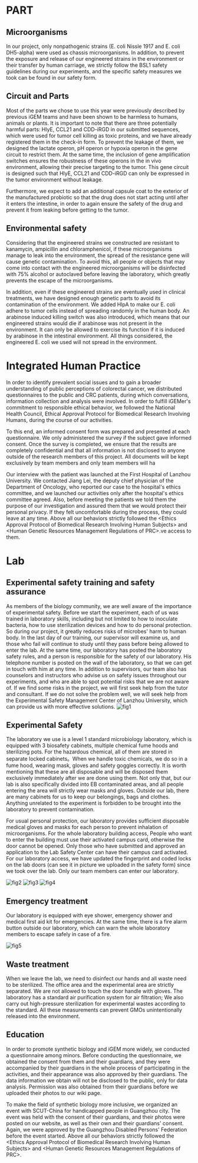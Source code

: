 # PART
## Microorganisms
In our project, only nonpathogenic strains (E. coli Nissle 1917 and E. coli DH5-alpha) were used as chassis microorganisms. In addition, to prevent the exposure and release of our engineered strains in the environment or their transfer by human carriage, we strictly follow the BSL1 safety guidelines during our experiments, and the specific safety measures we took can be found in our safety form.
## Circuit and Parts 
Most of the parts we chose to use this year were previously described by previous iGEM teams and have been shown to be harmless to humans, animals or plants. It is important to note that there are three potentially harmful parts: HlyE, CCL21 and CDD-iRGD in our submitted sequences, which were used for tumor cell killing as toxic proteins, and we have already registered them in the check-in form. To prevent the leakage of them, we designed the lactate operon, pH operon or hypoxia operon in the gene circuit to restrict them. At the same time, the inclusion of gene amplification switches ensures the robustness of these operons in the in vivo environment, allowing their precise targeting to the tumor. This gene circuit is designed such that HlyE, CCL21 and CDD-iRGD can only be expressed in the tumor environment without leakage.

Furthermore, we expect to add an additional capsule coat to the exterior of the manufactured probiotic so that the drug does not start acting until after it enters the intestine, in order to again ensure the safety of the drug and prevent it from leaking before getting to the tumor.
## Environmental safety
Considering that the engineered strains we constructed are resistant to kanamycin, ampicillin and chloramphenicol, if these microorganisms manage to leak into the environment, the spread of the resistance gene will cause genetic contamination. To avoid this, all people or objects that may come into contact with the engineered microorganisms will be disinfected with 75% alcohol or autoclaved before leaving the laboratory, which greatly prevents the escape of the microorganisms.

In addition, even if these engineered strains are eventually used in clinical treatments, we have designed enough genetic parts to avoid its contamination of the environment. We added HlpA to make our E. coli adhere to tumor cells instead of spreading randomly in the human body. An arabinose induced killing switch was also introduced, which means that our engineered strains would die if arabinose was not present in the environment. It can only be allowed to exercise its function if it is induced by arabinose in the intestinal environment. All things considered, the engineered E. coli we used will not spread in the environment.

# Integrated Human Practice

In order to identify prevalent social issues and to gain a broader understanding of public perceptions of colorectal cancer, we distributed questionnaires to the public and CRC patients, during which conversations, information collection and analysis were involved. In order to fulfill iGEMer's commitment to responsible ethical behavior, we followed the National Health Council, Ethical Approval Protocol for Biomedical Research Involving Humans, during the course of our activities.

To this end, an informed consent form was prepared and presented at each questionnaire. We only administered the survey if the subject gave informed consent. Once the survey is completed, we ensure that the results are completely confidential and that all information is not disclosed to anyone outside of the research members of this project. All documents will be kept exclusively by team members and only team members will ha

Our interview with the patient was launched at the First Hospital of Lanzhou University. We contacted Jiang Lei, the deputy chief physician of the Department of Oncology, who reported our case to the hospital's ethics committee, and we launched our activities only after the hospital's ethics committee agreed. Also, before meeting the patients we told them the purpose of our investigation and assured them that we would protect their personal privacy. If they felt uncomfortable during the process, they could leave at any time. Above all our behaviors strictly followed the \<Ethics Approval Protocol of Biomedical Research Involving Human Subjects\> and \<Human Genetic Resources Management Regulations of PRC\>.ve access to them.

# Lab
## Experimental safety training and safety assurance

As members of the biology community, we are well aware of the importance of experimental safety. Before we start the experiment, each of us was trained in laboratory skills, including but not limited to how to inoculate bacteria, how to use sterilization devices and how to do personal protection. So during our project, it greatly reduces risks of microbes' harm to human body. In the last day of our training, our supervisor will examine us, and those who fail will continue to study until they pass before being allowed to enter the lab. At the same time, our laboratory has posted the laboratory safety rules, and a person is responsible for the safety of our laboratory. His telephone number is posted on the wall of the laboratory, so that we can get in touch with him at any time. In addition to supervisors, our team also has counselors and instructors who advise us on safety issues throughout our experiments, and who are able to spot potential risks that we are not aware of. If we find some risks in the project, we will first seek help from the tutor and consultant. If we do not solve the problem well, we will seek help from the Experimental Safety Management Center of Lanzhou University, which can provide us with more effective solutions.
![fig1](img/safety/fig1.png)


## Experimental Safety

The laboratory we use is a level 1 standard microbiology laboratory, which is equipped with 3 biosafety cabinets, multiple chemical fume hoods and sterilizing pots. For the hazardous chemical, all of them are stored in separate locked cabinets。When we handle toxic chemicals, we do so in a fume hood, wearing mask, gloves and safety goggles correctly. It is worth mentioning that these are all disposable and will be disposed them exclusively immediately after we are done using them. Not only that, but our lab is also specifically divided into EB contaminated areas, and all people entering the area will strictly wear masks and gloves. Outside our lab, there are many cabinets for us to keep our belongings, bags and clothes. Anything unrelated to the experiment is forbidden to be brought into the laboratory to prevent contamination.

For usual personal protection, our laboratory provides sufficient disposable medical gloves and masks for each person to prevent inhalation of microorganisms. For the whole laboratory building access, People who want to enter the building must use their activated campus card, otherwise the door cannot be opened. Only those who have submitted and approved an application to the Lab Safety Center can have their campus card activated. For our laboratory access, we have updated the fingerprint and coded locks on the lab doors (can see it in picture we uploaded in the safety form) since we took over the lab. Only our team members can enter our laboratory. 

![fig2](img/safety/fig2.png)
![fig3](img/safety/fig3.png)
![fig4](img/safety/fig4.png)

## Emergency treatment

Our laboratory is equipped with eye shower, emergency shower and medical first aid kit for emergencies. At the same time, there is a fire alarm button outside our laboratory, which can warn the whole laboratory members to escape safely in case of a fire.

![fig5](img/safety/fig1.png)

## Waste treatment

When we leave the lab, we need to disinfect our hands and all waste need to be sterilized.  The office area and the experimental area are strictly separated. We are not allowed to touch the door handle with gloves. The laboratory has a standard air purification system for air filtration; We also carry out high-pressure sterilization for experimental wastes according to the standard. All these measurements can prevent GMOs unintentionally released into the environment.

## Education

In order to promote synthetic biology and iGEM more widely, we conducted a questionnaire among minors. Before conducting the questionnaire, we obtained the consent from them and their guardians, and they were accompanied by their guardians in the whole process of participating in the activities, and their appearance was also approved by their guardians. The data information we obtain will not be disclosed to the public, only for data analysis. Permission was also obtained from their guardians before we uploaded their photos to our wiki page.

To make the field of synthetic biology more inclusive, we organized an event with SCUT-China for handicapped people in Guangzhou city. The event was held with the consent of their guardians, and their photos were posted on our website, as well as their own and their guardians' consent. Again, we were approved by the Guangzhou Disabled Persons' Federation before the event started. Above all our behaviors strictly followed the \<Ethics Approval Protocol of Biomedical Research Involving Human Subjects\> and \<Human Genetic Resources Management Regulations of PRC\>.